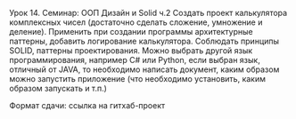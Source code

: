Урок 14. Семинар: ООП Дизайн и Solid ч.2
Создать проект калькулятора комплексных чисел (достаточно сделать сложение, умножение и деление). Применить при создании программы архитектурные паттерны, добавить логирование калькулятора. Соблюдать принципы SOLID, паттерны проектирования. Можно выбрать другой язык программирования, например C# или Python, если выбран язык, отличный от JAVA, то необходимо написать документ, каким образом можно запустить приложение (что необходимо установить, каким образом запускать и т.п.)

Формат сдачи: ссылка на гитхаб-проект
